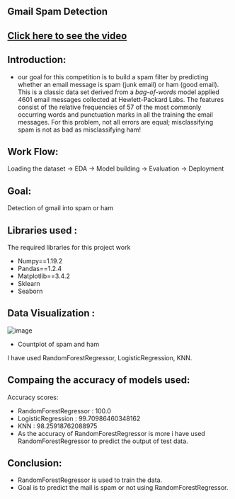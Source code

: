 ## Gmail Spam Detection
## [Click here to see the video](https://drive.google.com/file/d/1uezOZeqpV3zEBEuYTx9ansicRwnrsJoc/view?usp=sharing)
## Introduction:
- our goal for this competition is to build a spam filter by predicting whether an email message is spam (junk email) or ham (good email). This is a classic data set derived from a *bag-of-words* model applied 4601 email messages collected at Hewlett-Packard Labs. The features consist of the relative frequencies of 57 of the most commonly occurring words and punctuation marks in all the training the email messages. For this problem, not all errors are equal; misclassifying spam is not as bad as misclassifying ham!
## Work Flow:
Loading the dataset -> EDA -> Model building -> Evaluation -> Deployment

## Goal:
Detection of gmail  into spam or ham

## Libraries used :
The required libraries for this project work
- Numpy==1.19.2
- Pandas==1.2.4
- Matplotlib==3.4.2
- Sklearn
- Seaborn

## Data Visualization :
![image](https://user-images.githubusercontent.com/79050917/143687336-17faea51-6ddf-4da4-a37b-0471d4cfdcea.png)
- Countplot of spam and ham

I have used RandomForestRegressor, LogisticRegression, KNN.

## Compaing the accuracy of models used:
Accuracy scores:
- RandomForestRegressor : 100.0
- LogisticRegression : 99.70986460348162
- KNN : 98.25918762088975
- As the accuracy of RandomForestRegressor is more i have used RandomForestRegressor to predict the output of test data.

## Conclusion:
- RandomForestRegressor is used to train the data.
- Goal is to predict the mail is spam  or not using RandomForestRegressor.







